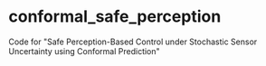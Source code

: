 # conformal_safe_perception
Code for "Safe Perception-Based Control under Stochastic Sensor Uncertainty using Conformal Prediction"
